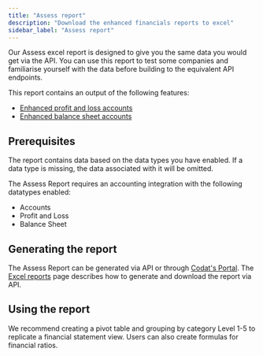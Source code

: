 ```yaml
---
title: "Assess report"
description: "Download the enhanced financials reports to excel"
sidebar_label: "Assess report"
---
```

Our Assess excel report is designed to give you the same data you would get via the API. You can use this report to test some companies and familiarise yourself with the data before building to the equivalent API endpoints. 

This report contains an output of the following features:
- [Enhanced profit and loss accounts](/lending/enhanced-financials/profit-and-loss-accounts)
- [Enhanced balance sheet accounts](/lending/enhanced-financials/balance-sheet-accounts)

## Prerequisites

The report contains data based on the data types you have enabled. If a data type is missing, the data associated with it will be omitted.

The Assess Report requires an accounting integration with the following datatypes enabled:

- Accounts 
- Profit and Loss
- Balance Sheet

## Generating the report

The Assess Report can be generated via API or through [Codat's Portal](/lending/portal/overview#reports).  The [Excel reports](/lending/excel/overview) page describes how to generate and download the report via API.

## Using the report
We recommend creating a pivot table and grouping by category Level 1-5 to replicate a financial statement view. Users can also create formulas for financial ratios.
